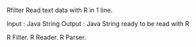 Rfilter
Read text data with R in 1 line.

Input : Java String
Output : Java String ready to be read with R


R Filter. R Reader. R Parser.
